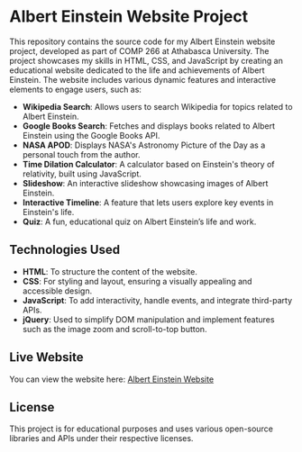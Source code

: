 # Albert Einstein Website Project

This repository contains the source code for my Albert Einstein website project, developed as part of COMP 266 at Athabasca University. The project showcases my skills in HTML, CSS, and JavaScript by creating an educational website dedicated to the life and achievements of Albert Einstein. The website includes various dynamic features and interactive elements to engage users, such as:

- **Wikipedia Search**: Allows users to search Wikipedia for topics related to Albert Einstein.
- **Google Books Search**: Fetches and displays books related to Albert Einstein using the Google Books API.
- **NASA APOD**: Displays NASA's Astronomy Picture of the Day as a personal touch from the author.
- **Time Dilation Calculator**: A calculator based on Einstein's theory of relativity, built using JavaScript.
- **Slideshow**: An interactive slideshow showcasing images of Albert Einstein.
- **Interactive Timeline**: A feature that lets users explore key events in Einstein's life.
- **Quiz**: A fun, educational quiz on Albert Einstein’s life and work.

## Technologies Used
- **HTML**: To structure the content of the website.
- **CSS**: For styling and layout, ensuring a visually appealing and accessible design.
- **JavaScript**: To add interactivity, handle events, and integrate third-party APIs.
- **jQuery**: Used to simplify DOM manipulation and implement features such as the image zoom and scroll-to-top button.

## Live Website
You can view the website here: [Albert Einstein Website](https://zenga8.github.io/Albert-Einstein-Website/)

## License
This project is for educational purposes and uses various open-source libraries and APIs under their respective licenses.
